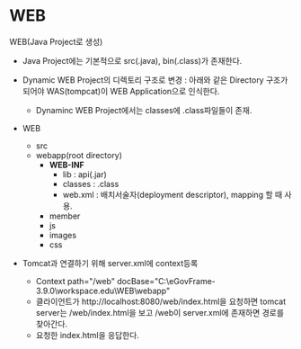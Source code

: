 # WEB
WEB(Java Project로 생성)
- Java Project에는 기본적으로 src(.java), bin(.class)가 존재한다.
- Dynamic WEB Project의 디렉토리 구조로 변경 : 아래와 같은 Directory 구조가 되어야 WAS(tompcat)이 WEB Application으로 인식한다.
   - Dynaminc WEB Project에서는 classes에 .class파일들이 존재. 
- WEB
  - src 
  - webapp(root directory)
       - **WEB-INF**
          - lib : api(.jar)
          - classes : .class
          - web.xml : 배치서술자(deployment descriptor), mapping 할 때 사용.
       - member
       - js
       - images
       - css 

- Tomcat과 연결하기 위해 server.xml에 context등록
   - Context path="/web" docBase="C:\eGovFrame-3.9.0\workspace.edu\WEB\webapp"
   - 클라이언트가 http://localhost:8080/web/index.html을 요청하면 tomcat server는 /web/index.html을 보고 /web이 server.xml에 존재하면 경로를 찾아간다. 
   - 요청한 index.html을 응답한다. 
